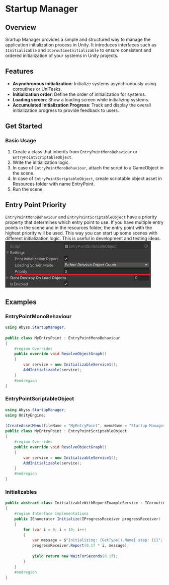 Startup Manager
===============
## Overview
Srartup Manager provides a simple and structured way to manage the application initialization process in Unity. 
It introduces interfaces such as `IInitializable` and `ICoroutineInitializable` 
to ensure consistent and ordered initialization of your systems in Unity projects.

## Features
- **Asynchronous initialization**: Initialize systems asynchronously using coroutines or UniTasks.
- **Initialization order**: Define the order of initialization for systems.
- **Loading screen**: Show a loading screen while initializing systems.
- **Accumulated Initialization Progress**: Track and display the overall initialization progress to provide feedback to users.

## Get Started
### Basic Usage

1. Create a class that inherits from `EntryPointMonoBehaviour` or `EntryPointScriptableObject`.
2. Write the initialization logic.
3. In case of `EntryPointMonoBehaviour`, attach the script to a GameObject in the scene.
4. In case of `EntryPointScriptableObject`, create scriptable object asset in Resources folder with name EntryPoint.
5. Run the scene.

## Entry Point Priority

`EntryPointMonoBehaviour` and `EntryPointScriptableObject` have a priority property that determines which entry point to use.
If you have multiple entry points in the scene and in the resources folder, the entry point with the highest priority will be used.
This way you can start up some scenes with different initialization logic. This is useful in development and testing ideas.
![](Documetation/Images/priority.png)

## Examples

### EntryPointMonoBehaviour
```csharp
using Abyss.StartupManager;

public class MyEntryPoint : EntryPointMonoBehaviour
{
	#region Overrides
	public override void ResolveObjectGraph()
	{
		var service = new InitializableService1();
		AddInitializable(service);
	}
	#endregion
}
```

### EntryPointScriptableObject
```csharp
using Abyss.StartupManager;
using UnityEngine;

[CreateAssetMenu(fileName = "MyEntryPoint", menuName = "Startup Manager/MyEntryPoint", order = 1)]
public class MyEntryPoint : EntryPointScriptableObject
{
	#region Overrides
	public override void ResolveObjectGraph()
	{
		var service = new InitializableService1();
		AddInitializable(service);
	}
	#endregion
}
```


### Initializables
```csharp   
public abstract class InitializableWithReportExampleService : ICoroutineInitializable
{
	#region Interface Implementations
	public IEnumerator Initialize(IProgressReceiver progressReceiver)
	{
		for (var i = 0; i < 10; i++)
		{
			var message = $"Initializing: {GetType().Name} step: {i}";
			progressReceiver.Report(0.1f * i, message);

			yield return new WaitForSeconds(0.1f);
		}
	}
	#endregion
}
```
